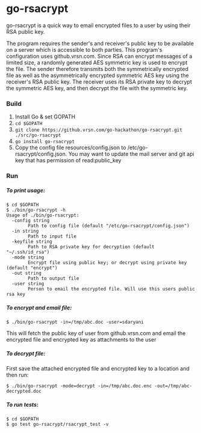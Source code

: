 # go-rsacrypt

go-rsacrypt is a quick way to email encrypted files to a user by using their RSA public key. 

The program requires the sender's and receiver's public key to be available on a server which is accessible to both parties. This program's configuration uses github.vrsn.com. Since RSA can encrypt messages of a limited size, a randomly generated AES symmetric key is used to encrypt the file. The sender therefore transmits both the symmetrically encrypted file as well as the asymmetrically encrypted symmetric AES key using the receiver's RSA public key. The receiver uses its RSA private key to decrypt the symmetric AES key, and then decrypt the file with the symmetric key.

### Build
1. Install Go & set GOPATH
2. `cd $GOPATH`
3. `git clone https://github.vrsn.com/go-hackathon/go-rsacrypt.git ./src/go-rsacrypt`
4. `go install go-rsacrypt`
5. Copy the config file resources/config.json to /etc/go-rsacrypt/config.json. You may want to update the mail server and git api key that has permission of read:public_key

### Run
##### To print usage:
```
$ cd $GOPATH
$ ./bin/go-rsacrypt -h
Usage of ./bin/go-rsacrypt:
  -config string
    	Path to config file (default "/etc/go-rsacrypt/config.json")
  -in string
    	Path to input file
  -keyfile string
    	Path to RSA private key for decryption (default "~/.ssh/id_rsa")
  -mode string
    	Encrypt file using public key; or decrypt using private key (default "encrypt")
  -out string
    	Path to output file
  -user string
    	Person to email the encrypted file. Will use this users public rsa key
```

##### To encrypt and email file:
`$ ./bin/go-rsacrypt -in=/tmp/abc.doc -user=sdaryani`

This will fetch the public key of user from github.vrsn.com and email the encrypted file and encrypted key as attachments to the user

##### To decrypt file:
First save the attached encrypted file and encrypted key to a location and then run:

`$ ./bin/go-rsacrypt -mode=decrypt -in=/tmp/abc.doc.enc -out=/tmp/abc-decrypted.doc`

##### To run tests:
```
$ cd $GOPATH
$ go test go-rsacrypt/rsacrypt_test -v 
```
